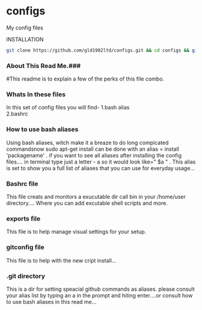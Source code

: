 configs
=======

My config files

INSTALLATION
```bash
git clone https://github.com/gld1982ltd/configs.git && cd configs && git checkout ubuntu && ./INSTALL
```
### About This Read Me.###
#This readme is to explain a few of the perks of this file combo. 

###  Whats In these files ###
In this set of config files you will find-
1.bash alias  
2.bashrc 
### How to use bash aliases ###
Using bash aliases, witch make it a breaze to do long compicated commandsnow sudo 
apt-get install can be done with an alias = install 'packagename' . if you want to see all aliases after installing the config files.... 
in terminal type  just a letter -   a    so it would look like=" $a "  . This alias is set to show you a full list of aliases that you can use for everyday usage... 

### Bashrc file ###
This file creats and monitors a exucutable dir call bin in your /home/user directory.... Where you can add excutable shell scripts and more. 

### exports file ###
This file is to help manage visual settings for your setup.

### gitconfig file ### 
This file is to help with the new cript install...

### .git directory ###
This is a dir for setting speacial github commands as aliases. please consult your alias list by typing an a in the prompt and hiting enter....or consult how to use bash aliases in this read me...